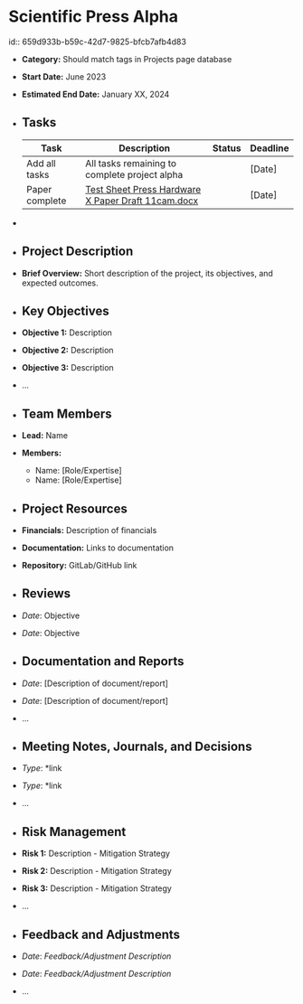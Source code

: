 # Scientific Press Alpha
id:: 659d933b-b59c-42d7-9825-bfcb7afb4d83
- **Category:** Should match tags in Projects page database
- **Start Date:** June 2023
- **Estimated End Date:** January XX, 2024
- ## Tasks
  
  | Task           | Description                                                         | Status | Deadline |
  | -------------- | ------------------------------------------------------------------- | ------ | -------- |
  | Add all tasks  | All tasks remaining to complete project alpha                       |        | \[Date]  |
  |Paper complete | [Test Sheet Press Hardware X Paper Draft 11cam.docx](https://uwoca-my.sharepoint.com/:w:/g/personal/mwoods52_uwo_ca/EYSCtlrzprROlc3MJUqUZaYBagjo0F0PZnCBvILtQLQn6w) |        | \[Date]  |
-
- ## Project Description
- **Brief Overview:** Short description of the project, its objectives, and expected outcomes.
- ## Key Objectives
- **Objective 1:** Description
- **Objective 2:** Description
- **Objective 3:** Description
- ...
- ## Team Members
- **Lead:** Name
- **Members:**
	- Name: [Role/Expertise]
	- Name: [Role/Expertise]
- ## Project Resources
- **Financials:** Description of financials
- **Documentation:** Links to documentation
- **Repository:** GitLab/GitHub link
- ## Reviews
- *Date*: Objective
- *Date*: Objective
- ## Documentation and Reports
- *Date*: [Description of document/report]
- *Date*: [Description of document/report]
- ...
- ## Meeting Notes, Journals, and Decisions
- *Type*: *link
- *Type*: *link
- ...
- ## Risk Management
- **Risk 1:** Description - Mitigation Strategy
- **Risk 2:** Description - Mitigation Strategy
- **Risk 3:** Description - Mitigation Strategy
- ...
- ## Feedback and Adjustments
- *Date*: *Feedback/Adjustment Description*
- *Date*: *Feedback/Adjustment Description*
- ...
